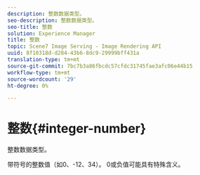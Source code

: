 ```yaml
---
description: 整数数据类型。
seo-description: 整数数据类型。
seo-title: 整数
solution: Experience Manager
title: 整数
topic: Scene7 Image Serving - Image Rendering API
uuid: 8f10318d-d284-43b6-8dc9-29999bff431a
translation-type: tm+mt
source-git-commit: 7bc7b3a86fbcdc57cfdc31745fae3afc06e44b15
workflow-type: tm+mt
source-wordcount: '29'
ht-degree: 0%

---
```



# 整数{#integer-number}

整数数据类型。

带符号的整数值（如0、-12、34）。 0或负值可能具有特殊含义。
